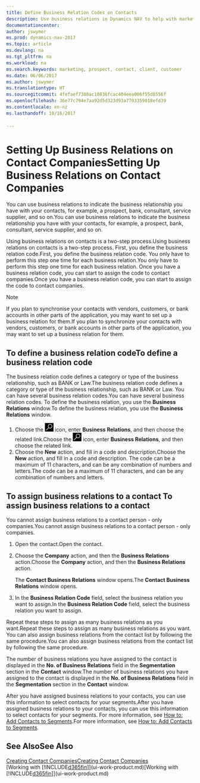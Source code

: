```yaml
---
title: Define Business Relation Codes on Contacts
description: Use business relations in Dynamics NAV to help with marketing and to indicate the business relationship you have with your  prospects, clients, and customers, for example, a bank or service supplier.
documentationcenter: 
author: jswymer
ms.prod: dynamics-nav-2017
ms.topic: article
ms.devlang: na
ms.tgt_pltfrm: na
ms.workload: na
ms.search.keywords: marketing, prospect, contact, client, customer
ms.date: 06/06/2017
ms.author: jswymer
ms.translationtype: HT
ms.sourcegitcommit: 4fefaef7380ac10836fcac404eea006f55d8556f
ms.openlocfilehash: 36e77c794e7aa92d5d323d93a7703359018efd39
ms.contentlocale: en-nz
ms.lasthandoff: 10/16/2017

---
```

# <a name="setting-up-business-relations-on-contact-companies"></a><span data-ttu-id="3dca2-103">Setting Up Business Relations on Contact Companies</span><span class="sxs-lookup"><span data-stu-id="3dca2-103">Setting Up Business Relations on Contact Companies</span></span>
<span data-ttu-id="3dca2-104">You can use business relations to indicate the business relationship you have with your contacts, for example, a prospect, bank, consultant, service supplier, and so on.</span><span class="sxs-lookup"><span data-stu-id="3dca2-104">You can use business relations to indicate the business relationship you have with your contacts, for example, a prospect, bank, consultant, service supplier, and so on.</span></span>

<span data-ttu-id="3dca2-105">Using business relations on contacts is a two-step process.</span><span class="sxs-lookup"><span data-stu-id="3dca2-105">Using business relations on contacts is a two-step process.</span></span> <span data-ttu-id="3dca2-106">First, you define the business relation code.</span><span class="sxs-lookup"><span data-stu-id="3dca2-106">First, you define the business relation code.</span></span> <span data-ttu-id="3dca2-107">You only have to perform this step one time for each business relation.</span><span class="sxs-lookup"><span data-stu-id="3dca2-107">You only have to perform this step one time for each business relation.</span></span> <span data-ttu-id="3dca2-108">Once you have a business relation code, you can start to assign the code to contact companies.</span><span class="sxs-lookup"><span data-stu-id="3dca2-108">Once you have a business relation code, you can start to assign the code to contact companies.</span></span>

> [!NOTE]  
>   <span data-ttu-id="3dca2-109">If you plan to synchronise your contacts with vendors, customers, or bank accounts in other parts of the application, you may want to set up a business relation for them.</span><span class="sxs-lookup"><span data-stu-id="3dca2-109">If you plan to synchronize your contacts with vendors, customers, or bank accounts in other parts of the application, you may want to set up a business relation for them.</span></span>

## <a name="to-define-a-business-relation-code"></a><span data-ttu-id="3dca2-110">To define a business relation code</span><span class="sxs-lookup"><span data-stu-id="3dca2-110">To define a business relation code</span></span>
<span data-ttu-id="3dca2-111">The business relation code defines a category or type of the business relationship, such as BANK or Law.</span><span class="sxs-lookup"><span data-stu-id="3dca2-111">The business relation code defines a category or type of the business relationship, such as BANK or Law.</span></span> <span data-ttu-id="3dca2-112">You can have several business relation codes.</span><span class="sxs-lookup"><span data-stu-id="3dca2-112">You can have several business relation codes.</span></span> <span data-ttu-id="3dca2-113">To define the business relation, you use the **Business Relations** window.</span><span class="sxs-lookup"><span data-stu-id="3dca2-113">To define the business relation, you use the **Business Relations** window.</span></span>

1. <span data-ttu-id="3dca2-114">Choose the ![Search for Page or Report](media/ui-search/search_small.png "Search for Page or Report icon") icon, enter **Business Relations**, and then choose the related link.</span><span class="sxs-lookup"><span data-stu-id="3dca2-114">Choose the ![Search for Page or Report](media/ui-search/search_small.png "Search for Page or Report icon") icon, enter **Business Relations**, and then choose the related link.</span></span>
2. <span data-ttu-id="3dca2-115">Choose the **New** action, and fill in a code and description.</span><span class="sxs-lookup"><span data-stu-id="3dca2-115">Choose the **New** action, and fill in a code and description.</span></span> <span data-ttu-id="3dca2-116">The code can be a maximum of 11 characters, and can be any combination of numbers and letters.</span><span class="sxs-lookup"><span data-stu-id="3dca2-116">The code can be a maximum of 11 characters, and can be any combination of numbers and letters.</span></span>

## <span data-ttu-id="3dca2-117"><a name="AssignBusRelContact"></a> To assign business relations to a contact</span><span class="sxs-lookup"><span data-stu-id="3dca2-117"><a name="AssignBusRelContact"></a> To assign business relations to a contact</span></span>
<span data-ttu-id="3dca2-118">You cannot assign business relations to a contact person - only companies.</span><span class="sxs-lookup"><span data-stu-id="3dca2-118">You cannot assign business relations to a contact person - only companies.</span></span>

1. <span data-ttu-id="3dca2-119">Open the contact.</span><span class="sxs-lookup"><span data-stu-id="3dca2-119">Open the contact.</span></span>
2. <span data-ttu-id="3dca2-120">Choose the **Company** action, and then the **Business Relations** action.</span><span class="sxs-lookup"><span data-stu-id="3dca2-120">Choose the **Company** action, and then the **Business Relations** action.</span></span>

    <span data-ttu-id="3dca2-121">The **Contact Business Relations** window opens.</span><span class="sxs-lookup"><span data-stu-id="3dca2-121">The **Contact Business Relations** window opens.</span></span>
3. <span data-ttu-id="3dca2-122">In the **Business Relation Code** field, select the business relation you want to assign.</span><span class="sxs-lookup"><span data-stu-id="3dca2-122">In the **Business Relation Code** field, select the business relation you want to assign.</span></span>

<span data-ttu-id="3dca2-123">Repeat these steps to assign as many business relations as you want.</span><span class="sxs-lookup"><span data-stu-id="3dca2-123">Repeat these steps to assign as many business relations as you want.</span></span> <span data-ttu-id="3dca2-124">You can also assign business relations from the contact list by following the same procedure.</span><span class="sxs-lookup"><span data-stu-id="3dca2-124">You can also assign business relations from the contact list by following the same procedure.</span></span>

<span data-ttu-id="3dca2-125">The number of business relations you have assigned to the contact is displayed in the **No. of Business Relations** field in the **Segmentation** section in the **Contact** window.</span><span class="sxs-lookup"><span data-stu-id="3dca2-125">The number of business relations you have assigned to the contact is displayed in the **No. of Business Relations** field in the **Segmentation** section in the **Contact** window.</span></span>

<span data-ttu-id="3dca2-126">After you have assigned business relations to your contacts, you can use this information to select contacts for your segments.</span><span class="sxs-lookup"><span data-stu-id="3dca2-126">After you have assigned business relations to your contacts, you can use this information to select contacts for your segments.</span></span> <span data-ttu-id="3dca2-127">For more information, see [How to: Add Contacts to Segments](marketing-add-contact-segment.md).</span><span class="sxs-lookup"><span data-stu-id="3dca2-127">For more information, see [How to: Add Contacts to Segments](marketing-add-contact-segment.md).</span></span>

## <a name="see-also"></a><span data-ttu-id="3dca2-128">See Also</span><span class="sxs-lookup"><span data-stu-id="3dca2-128">See Also</span></span>
[<span data-ttu-id="3dca2-129">Creating Contact Companies</span><span class="sxs-lookup"><span data-stu-id="3dca2-129">Creating Contact Companies</span></span>](marketing-create-contact-companies.md)  
<span data-ttu-id="3dca2-130">[Working with [!INCLUDE[d365fin](includes/d365fin_md.md)]](ui-work-product.md)</span><span class="sxs-lookup"><span data-stu-id="3dca2-130">[Working with [!INCLUDE[d365fin](includes/d365fin_md.md)]](ui-work-product.md)</span></span>

